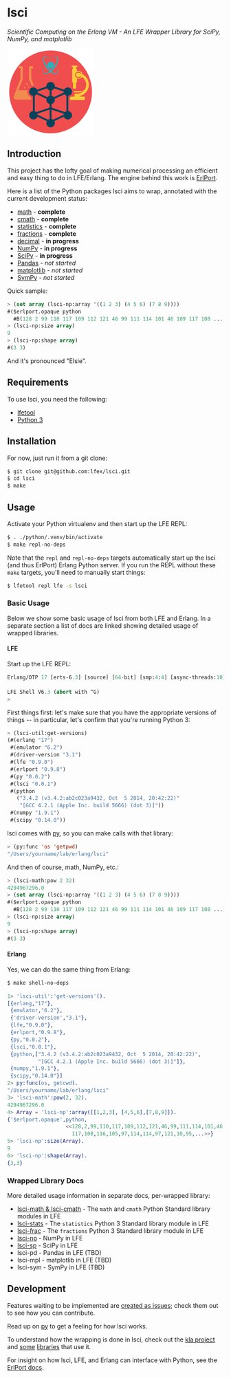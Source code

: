 # lsci

*Scientific Computing on the Erlang VM - An LFE Wrapper Library for SciPy, NumPy, and matplotlib*

<img src="resources/images/lsci-logo-1.png"/>


## Introduction

This project has the lofty goal of making numerical processing an efficient and
easy thing to do in LFE/Erlang. The engine behind this work is
[ErlPort](http://erlport.org/docs/python.html).

Here is a list of the Python packages lsci aims to wrap, annotated with
the current development status:

 * [math](https://docs.python.org/3/library/math.html) -
   <strong>complete</strong>
 * [cmath](https://docs.python.org/3/library/cmath.html) -
   <strong>complete</strong>
 * [statistics](https://docs.python.org/3/library/statistics.html) -
   <strong>complete</strong>
 * [fractions](https://docs.python.org/3/library/fractions.html) -
   <strong>complete</strong>
 * [decimal](https://docs.python.org/3/library/decimal.html) -
   <strong>in progress</strong>
 * [NumPy](http://www.numpy.org/) -
   <strong>in progress</strong>
 * [SciPy](http://www.scipy.org/scipylib/index.html) -
   <strong>in progress</strong>
 * [Pandas](http://pandas.pydata.org/) -
   <em>not started</em>
 * [matplotlib](http://matplotlib.org/) -
   <em>not started</em>
 * [SymPy](http://www.sympy.org/en/index.html) -
   <em>not started</em>

Quick sample:

```cl
> (set array (lsci-np:array '((1 2 3) (4 5 6) (7 8 9))))
#($erlport.opaque python
  #B(128 2 99 110 117 109 112 121 46 99 111 114 101 46 109 117 108 ...))
> (lsci-np:size array)
9
> (lsci-np:shape array)
#(3 3)
```

And it's pronounced "Elsie".


## Requirements

To use lsci, you need the following:

* [lfetool](http://docs.lfe.io/quick-start/1.html)
* [Python 3](https://www.python.org/downloads/)


## Installation

For now, just run it from a git clone:

```bash
$ git clone git@github.com:lfex/lsci.git
$ cd lsci
$ make
```


## Usage

Activate your Python virtualenv and then start up the LFE REPL:

```bash
$ . ./python/.venv/bin/activate
$ make repl-no-deps
```

Note that the ``repl`` and ``repl-no-deps`` targets automatically start up
the lsci (and thus ErlPort) Erlang Python server. If you run the REPL without
these ``make`` targets, you'll need to manually start things:

```bash
$ lfetool repl lfe -s lsci
```


### Basic Usage

Below we show some basic usage of lsci from both LFE and Erlang. In a
separate section a list of docs are linked showing detailed usage of wrapped
libraries.


#### LFE

Start up the LFE REPL:

```cl
Erlang/OTP 17 [erts-6.3] [source] [64-bit] [smp:4:4] [async-threads:10] ...

LFE Shell V6.3 (abort with ^G)
>
```

First things first: let's make sure that you have the appropriate versions
of things -- in particular, let's confirm that you're running Python 3:

```cl
> (lsci-util:get-versions)
(#(erlang "17")
 #(emulator "6.2")
 #(driver-version "3.1")
 #(lfe "0.9.0")
 #(erlport "0.9.8")
 #(py "0.0.2")
 #(lsci "0.0.1")
 #(python
   ("3.4.2 (v3.4.2:ab2c023a9432, Oct  5 2014, 20:42:22)"
    "[GCC 4.2.1 (Apple Inc. build 5666) (dot 3)]"))
 #(numpy "1.9.1")
 #(scipy "0.14.0"))
```

lsci comes with [py](https://github.com/lfex/py), so you can make calls
with that library:

```cl
> (py:func 'os 'getpwd)
"/Users/yourname/lab/erlang/lsci"
```

And then of course, math, NumPy, etc.:

```cl
> (lsci-math:pow 2 32)
4294967296.0
> (set array (lsci-np:array '((1 2 3) (4 5 6) (7 8 9))))
#($erlport.opaque python
  #B(128 2 99 110 117 109 112 121 46 99 111 114 101 46 109 117 108 ...))
> (lsci-np:size array)
9
> (lsci-np:shape array)
#(3 3)
```


#### Erlang

Yes, we can do the same thing from Erlang:

```bash
$ make shell-no-deps
```

```erlang
1> 'lsci-util':'get-versions'().
[{erlang,"17"},
 {emulator,"6.2"},
 {'driver-version',"3.1"},
 {lfe,"0.9.0"},
 {erlport,"0.9.8"},
 {py,"0.0.2"},
 {lsci,"0.0.1"},
 {python,["3.4.2 (v3.4.2:ab2c023a9432, Oct  5 2014, 20:42:22)",
          "[GCC 4.2.1 (Apple Inc. build 5666) (dot 3)]"]},
 {numpy,"1.9.1"},
 {scipy,"0.14.0"}]
2> py:func(os, getcwd).
"/Users/yourname/lab/erlang/lsci"
3> 'lsci-math':pow(2, 32).
4294967296.0
4> Array = 'lsci-np':array([[1,2,3], [4,5,6],[7,8,9]]).
{'$erlport.opaque',python,
                   <<128,2,99,110,117,109,112,121,46,99,111,114,101,46,109,
                     117,108,116,105,97,114,114,97,121,10,95,...>>}
5> 'lsci-np':size(Array).
9
6> 'lsci-np':shape(Array).
{3,3}
```


### Wrapped Library Docs

More detailed usage information in separate docs, per-wrapped library:

* [lsci-math & lsci-cmath](doc/math.md) - The ``math`` and ``cmath`` Python
  Standard library modules in LFE
* [lsci-stats](doc/stats.md) - The ``statistics`` Python 3 Standard library
  module in LFE
* [lsci-frac](doc/frac.md) - The ``fractions`` Python 3 Standard library
  module in LFE
* [lsci-np](doc/numpy.md) - NumPy in LFE
* [lsci-sp](doc/scipy.md) - SciPy in LFE
* lsci-pd - Pandas in LFE (TBD)
* lsci-mpl - matplotlib in LFE (TBD)
* lsci-sym - SymPy in LFE (TBD)


## Development

Features waiting to be implemented are
[created as issues](https://github.com/lfex/lsci/issues); check them out
to see how you can contribute.

Read up on [py](https://github.com/lfex/py) to get a feeling for how lsci works.

To understand how the wrapping is done in lsci, check out the
[kla project](https://github.com/billosys/kla) and
[some](https://github.com/billosys/kanin)
[libraries](https://github.com/billosys/lric) that use it.

For insight on how lsci, LFE, and Erlang can interface with Python, see the
[ErlPort docs](http://erlport.org/docs/python.html).
